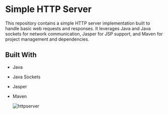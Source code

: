 # Simple HTTP Server

This repository contains a simple HTTP server implementation built to handle basic web requests and responses. It leverages Java and Java sockets for network communication, Jasper for JSP support, and Maven for project management and dependencies.

## Built With
- Java
- Java Sockets
- Jasper
- Maven

  
  ![httpserver](https://github.com/Hozayfa-18/Java-Web-Server/assets/80411230/7c92d449-0d91-41ed-b5e2-a78f02930f84)
